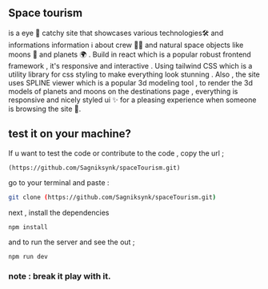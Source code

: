 ## Space tourism 
is a eye 👀 catchy site that showcases various technologies🛠️ and informations information ℹ️ about crew 🧑‍🚀 and natural space objects like moons 🌙 and planets 🌍 . Build in react which is a popular robust frontend framework , it's responsive and interactive . Using tailwind CSS which is a utility library for css styling to make everything look stunning . Also , the site uses SPLINE viewer which is a popular 3d modeling tool , to render the 3d models of planets and moons on the destinations page , everything is responsive and nicely styled ui ✨ for a pleasing experience when someone is browsing the site 🌱. 

## test it on your machine? 

If u want to test the code or contribute to the code , copy the url ; 

```
(https://github.com/Sagniksynk/spaceTourism.git)
```

go to your terminal and paste : 

```bash 
git clone (https://github.com/Sagniksynk/spaceTourism.git)
```

next , install the dependencies 

``` 
npm install
```

and to run the server and see the out ; 

```
npm run dev 
```

### note : break it play with it.
